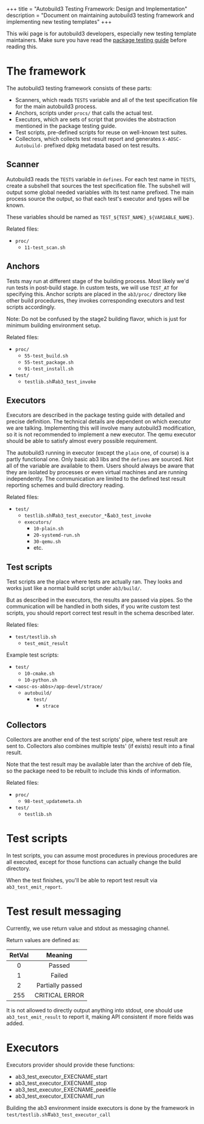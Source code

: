 +++
title = "Autobuild3 Testing Framework: Design and Implementation"
description = "Document on maintaining autobuild3 testing framework and implementing new testing templates"
+++

This wiki page is for autobuild3 developers, especially new testing template maintainers. Make sure you have read the [package testing guide](@/developer/packaging/package-testing-guide.md) before reading this.

# The framework

The autobuild3 testing framework consists of these parts:

- Scanners, which reads `TESTS` variable and all of the test specification file for the main autobuild3 process.
- Anchors, scripts under `procs/` that calls the actual test.
- Executors, which are sets of script that provides the abstraction mentioned in the package testing guide.
- Test scripts, pre-defined scripts for reuse on well-known test suites.
- Collectors, which collects test result report and generates `X-AOSC-Autobuild-` prefixed dpkg metadata based on test results.

## Scanner

Autobuild3 reads the `TESTS` variable in `defines`. For each test name in `TESTS`, create a subshell that sources the test specification file. The subshell will output some global needed variables with its test name prefixed. The main process source the output, so that each test's executor and types will be known.

These variables should be named as `TEST_${TEST_NAME}_${VARIABLE_NAME}`.

Related files: 
- `proc/`
    - `11-test_scan.sh`

## Anchors

Tests may run at different stage of the building process. Most likely we'd run tests in post-build stage. In custom tests, we will use `TEST_AT` for specifying this. Anchor scripts are placed in the `ab3/proc/` directory like other build procedures, they invokes corresponding executors and test scripts accordingly.

Note: Do not be confused by the stage2 building flavor, which is just for minimum building environment setup.

Related files:
- `proc/`
    - `55-test_build.sh`
    - `55-test_package.sh`
    - `91-test_install.sh`
- `test/`
    - `testlib.sh`#`ab3_test_invoke`

## Executors

Executors are described in the package testing guide with detailed and precise definition. The technical details are dependent on which executor we are talking. Implementing this will involve many autobuild3 modification, so it is not recommended to implement a new executor. The qemu executor should be able to satisfy almost every possible requirement.

The autobuild3 running in executor (except the `plain` one, of course) is a partly functional one. Only basic ab3 libs and the `defines` are sourced. Not all of the variable are available to them. Users should always be aware that they are isolated by processes or even virtual machines and are running independently. The communication are limited to the defined test result reporting schemes and build directory reading.

Related files:
- `test/`
    - `testlib.sh`#`ab3_test_executor_*`&`ab3_test_invoke`
    - `executors/`
        - `10-plain.sh`
        - `20-systemd-run.sh`
        - `30-qemu.sh`
        - etc.

## Test scripts

Test scripts are the place where tests are actually ran. They looks and works just like a normal build script under `ab3/build/`.

But as described in the executors, the results are passed via pipes. So the communication will be handled in both sides, if you write custom test scripts, you should report correct test result in the schema described later.

Related files:
- `test/testlib.sh`
    - `test_emit_result`

Example test scripts:
- `test/`
    - `10-cmake.sh`
    - `10-python.sh`
- `<aosc-os-abbs>/app-devel/strace/`
    - `autobuild/`
        - `test/`
            - `strace`

## Collectors

Collectors are another end of the test scripts' pipe, where test result are sent to. Collectors also combines multiple tests' (if exists) result into a final result.

Note that the test result may be available later than the archive of deb file, so the package need to be rebuilt to include this kinds of information.

Related files:
- `proc/`
    - `98-test_updatemeta.sh`
- `test/`
    - `testlib.sh`

# Test scripts

In test scripts, you can assume most procedures in previous procedures are all executed, except for those functions can actually change the build directory.

When the test finishes, you'll be able to report test result via `ab3_test_emit_report`.

# Test result messaging

Currently, we use return value and stdout as messaging channel.

Return values are defined as:

| RetVal |     Meaning      |
| :----: | :--------------: |
|   0    |      Passed      |
|   1    |      Failed      |
|   2    | Partially passed |
|  255   |  CRITICAL ERROR  |

It is not allowed to directly output anything into stdout, one should use `ab3_test_emit_result` to report it, making API consistent if more fields was added.

<!-- TODO: ab3_test_emit_result API & Actual message passing format -->

# Executors

Executors provider should provide these functions:
- ab3_test_executor_EXECNAME_start
- ab3_test_executor_EXECNAME_stop
- ab3_test_executor_EXECNAME_peekfile
- ab3_test_executor_EXECNAME_run

Building the ab3 environment inside executors is done by the framework in `test/testlib.sh`#`ab3_test_executor_call`
